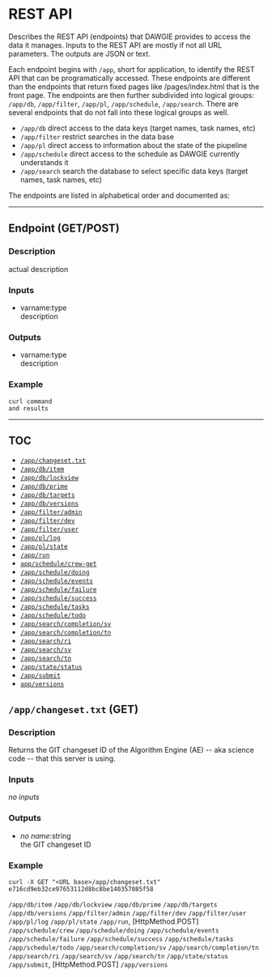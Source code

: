 # REST API

Describes the REST API (endpoints) that DAWGIE provides to access the data it manages. Inputs to the REST API are mostly if not all URL parameters. The outputs are JSON or text.

Each endpoint begins with `/app`, short for application, to identify the REST API that can be programatically accessed. These endpoints are different than the endpoints that return fixed pages like /pages/index.html that is the front page. The endpoints are then further subdivided into logical groups: `/app/db`, `/app/filter`, `/app/pl`, `/app/schedule`, `/app/search`. There are several endpoints that do not fall into these logical groups as well.

- `/app/db` direct access to the data keys (target names, task names, etc)
- `/app/filter` restrict searches in the data base
- `/app/pl` direct access to information about the state of the piupeline
- `/app/schedule` direct access to the schedule as DAWGIE currently understands it
- `/app/search` search the database to select specific data keys (target names, task names, etc)

The endpoints are listed in alphabetical order and documented as:

---

## Endpoint (GET/POST)
### Description
actual description

### Inputs
- varname:type  
  description

### Outputs
- varname:type  
  description
    
### Example

```
curl command
and results
```

---

## TOC

- [`/app/changeset.txt`](#appchangesettxt-get)
- [`/app/db/item`](#appdbitem-get)
- [`/app/db/lockview`](#appdblockview-get)
- [`/app/db/prime`](#appdbprime-get)
- [`/app/db/targets`](#appdbtargets-get)
- [`/app/db/versions`](#appdbversions-get)
- [`/app/filter/admin`](#appfilteradmin-get)
- [`/app/filter/dev`](#appfilterdev-get)
- [`/app/filter/user`](#appfilteruser-get)
- [`/app/pl/log`](#apppllog-get)
- [`/app/pl/state`](#appplstate-get)
- [`/app/run`](#apprun-post)
- [`app/schedule/crew-get`](#ppschedulecrew-get-get)
- [`/app/schedule/doing`](#appscheduledoing-get)
- [`/app/schedule/events`](#appscheduleevents-get)
- [`/app/schedule/failure`](#appschedulefailure-get)
- [`/app/schedule/success`](#appschedulesuccess-get)
- [`/app/schedule/tasks`](#appscheduletasks-get)
- [`/app/schedule/todo`](#appscheduletodo-get)
- [`/app/search/completion/sv`](#appsearchcompletion/sv-get)
- [`/app/search/completion/tn`](#appsearchcompletion/tn-get)
- [`/app/search/ri`](#appsearchri-get)
- [`/app/search/sv`](#appsearchsv-get)
- [`/app/search/tn`](#appsearchtn-get)
- [`/app/state/status`](#appstatestatus-get)
- [`/app/submit`](#appsubmit-post)
- [`app/versions`](#ppversions-get`)


## `/app/changeset.txt` (GET)
### Description

Returns the GIT changeset ID of the Algorithm Engine (AE) -- aka science code -- that this server is using.

### Inputs

_no inputs_

### Outputs

- _no name_:string  
  the GIT changeset ID

### Example

```
curl -X GET "<URL base>/app/changeset.txt"
e716cd9eb32ce97653112d8bc8be140357085f58
```

`/app/db/item`
`/app/db/lockview`
`/app/db/prime`
`/app/db/targets`
`/app/db/versions`
`/app/filter/admin`
`/app/filter/dev`
`/app/filter/user`
`/app/pl/log`
`/app/pl/state`
`/app/run`, [HttpMethod.POST]
`/app/schedule/crew`
`/app/schedule/doing`
`/app/schedule/events`
`/app/schedule/failure`
`/app/schedule/success`
`/app/schedule/tasks`
`/app/schedule/todo`
`/app/search/completion/sv`
`/app/search/completion/tn`
`/app/search/ri`
`/app/search/sv`
`/app/search/tn`
`/app/state/status`
`/app/submit`, [HttpMethod.POST]
`/app/versions`
